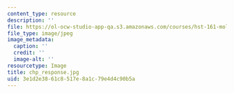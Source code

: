 ```yaml
---
content_type: resource
description: ''
file: https://ol-ocw-studio-app-qa.s3.amazonaws.com/courses/hst-161-molecular-biology-and-genetics-in-modern-medicine-fall-2007/3e1d2e3861c8517e8a1c79e4d4c90b5a_chp_response.jpg
file_type: image/jpeg
image_metadata:
  caption: ''
  credit: ''
  image-alt: ''
resourcetype: Image
title: chp_response.jpg
uid: 3e1d2e38-61c8-517e-8a1c-79e4d4c90b5a
---
```

